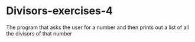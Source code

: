 # Divisors-exercises-4
The program that asks the user for a number and then prints out a list of all the divisors of that number
